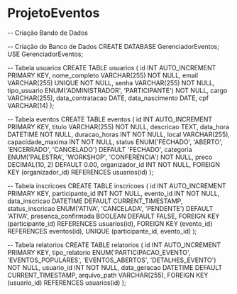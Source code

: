 # ProjetoEventos
-- Criação Bando de Dados

-- Criação do Banco de Dados
CREATE DATABASE GerenciadorEventos;
USE GerenciadorEventos;

-- Tabela usuarios
CREATE TABLE usuarios (
    id INT AUTO_INCREMENT PRIMARY KEY,
    nome_completo VARCHAR(255) NOT NULL,
    email VARCHAR(255) UNIQUE NOT NULL,
    senha VARCHAR(255) NOT NULL,
    tipo_usuario ENUM('ADMINISTRADOR', 'PARTICIPANTE') NOT NULL,
    cargo VARCHAR(255),
    data_contratacao DATE,
    data_nascimento DATE,
    cpf VARCHAR(14)
);

-- Tabela eventos
CREATE TABLE eventos (
    id INT AUTO_INCREMENT PRIMARY KEY,
    titulo VARCHAR(255) NOT NULL,
    descricao TEXT,
    data_hora DATETIME NOT NULL,
    duracao_horas INT NOT NULL,
    local VARCHAR(255),
    capacidade_maxima INT NOT NULL,
    status ENUM('FECHADO', 'ABERTO', 'ENCERRADO', 'CANCELADO') DEFAULT 'FECHADO',
    categoria ENUM('PALESTRA', 'WORKSHOP', 'CONFERENCIA') NOT NULL,
    preco DECIMAL(10, 2) DEFAULT 0.00,
    organizador_id INT NOT NULL,
    FOREIGN KEY (organizador_id) REFERENCES usuarios(id)
);

-- Tabela inscricoes
CREATE TABLE inscricoes (
    id INT AUTO_INCREMENT PRIMARY KEY,
    participante_id INT NOT NULL,
    evento_id INT NOT NULL,
    data_inscricao DATETIME DEFAULT CURRENT_TIMESTAMP,
    status_inscricao ENUM('ATIVA', 'CANCELADA', 'PENDENTE') DEFAULT 'ATIVA',
    presenca_confirmada BOOLEAN DEFAULT FALSE,
    FOREIGN KEY (participante_id) REFERENCES usuarios(id),
    FOREIGN KEY (evento_id) REFERENCES eventos(id),
    UNIQUE (participante_id, evento_id)
);

-- Tabela relatorios
CREATE TABLE relatorios (
    id INT AUTO_INCREMENT PRIMARY KEY,
    tipo_relatorio ENUM('PARTICIPACAO_EVENTO', 'EVENTOS_POPULARES', 'EVENTOS_ABERTOS', 'DETALHES_EVENTO') NOT NULL,
    usuario_id INT NOT NULL,
    data_geracao DATETIME DEFAULT CURRENT_TIMESTAMP,
    arquivo_path VARCHAR(255),
    FOREIGN KEY (usuario_id) REFERENCES usuarios(id)
);
